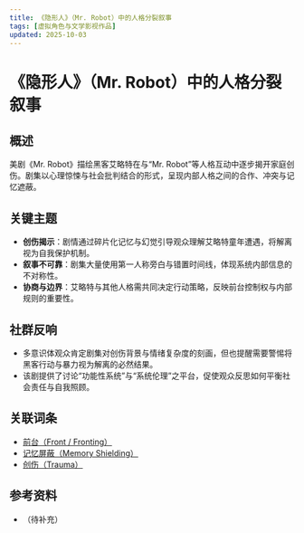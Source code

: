 ```yaml
---
title: 《隐形人》（Mr. Robot）中的人格分裂叙事
tags: [虚拟角色与文学影视作品]
updated: 2025-10-03
---
```


# 《隐形人》（Mr. Robot）中的人格分裂叙事

## 概述

美剧《Mr. Robot》描绘黑客艾略特在与“Mr. Robot”等人格互动中逐步揭开家庭创伤。剧集以心理惊悚与社会批判结合的形式，呈现内部人格之间的合作、冲突与记忆遮蔽。

## 关键主题

- **创伤揭示**：剧情通过碎片化记忆与幻觉引导观众理解艾略特童年遭遇，将解离视为自我保护机制。
- **叙事不可靠**：剧集大量使用第一人称旁白与错置时间线，体现系统内部信息的不对称性。
- **协商与边界**：艾略特与其他人格需共同决定行动策略，反映前台控制权与内部规则的重要性。

## 社群反响

- 多意识体观众肯定剧集对创伤背景与情绪复杂度的刻画，但也提醒需要警惕将黑客行动与暴力视为解离的必然结果。
- 该剧提供了讨论“功能性系统”与“系统伦理”之平台，促使观众反思如何平衡社会责任与自我照顾。

## 关联词条

- [前台（Front / Fronting）](entries/Front-Fronting.md)
- [记忆屏蔽（Memory Shielding）](entries/Memory-Shielding.md)
- [创伤（Trauma）](entries/Trauma.md)

## 参考资料

- （待补充）
